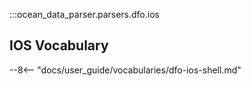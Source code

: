 :::ocean_data_parser.parsers.dfo.ios

## IOS Vocabulary

--8<-- "docs/user_guide/vocabularies/dfo-ios-shell.md"
